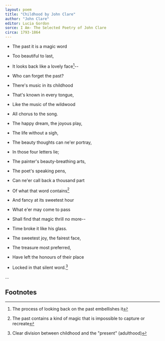 ```yaml
---
layout: poem
title: "Childhood by John Clare"
author: "John Clare"
editor: Lucia Gordon
sorce: I Am- The Selected Poetry of John Clare
circa: 1793-1864
---
```


- The past it is a magic word
- Too beautiful to last,
- It looks back like a lovely face[^fn1]--
- Who can forget the past?
- There's music in its childhood
- That's known in every tongue,
- Like the music of the wildwood
- All chorus to the song.

- The happy dream, the joyous play,
- The life without a sigh,
- The beauty thoughts can ne'er portray,
- In those four letters lie;
- The painter's beauty-breathing arts,
- The poet's speaking pens,
- Can ne'er call back a thousand part
- Of what that word contains[^fn2]

- And fancy at its sweetest hour
- What e'er may come to pass
- Shall find that magic thrill no more--
- Time broke it like his glass.
- The sweetest joy, the fairest face,
- The treasure most preferred,
- Have left the honours of their place
- Locked in that silent word.[^fn3]

...

## Footnotes
[^fn1]: The process of looking back on the past embellishes it
[^fn2]: The past contains a kind of magic that is impossible to capture or recreate
[^fn3]: Clear division between childhood and the "present" (adulthood)